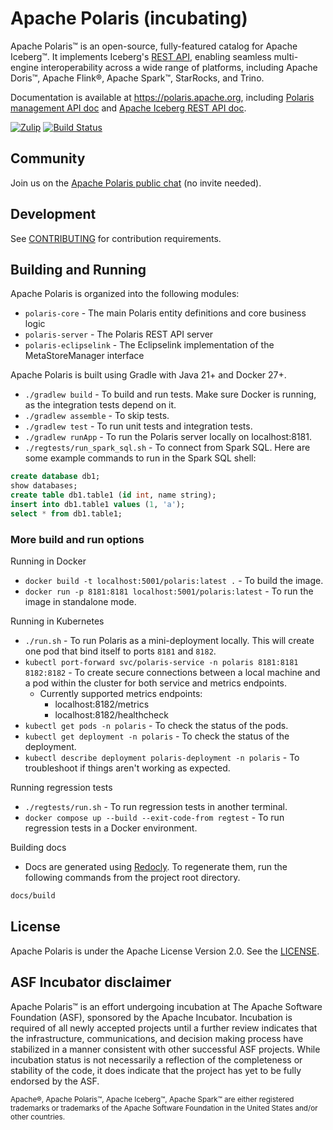 <!--
  Licensed to the Apache Software Foundation (ASF) under one
  or more contributor license agreements.  See the NOTICE file
  distributed with this work for additional information
  regarding copyright ownership.  The ASF licenses this file
  to you under the Apache License, Version 2.0 (the
  "License"); you may not use this file except in compliance
  with the License.  You may obtain a copy of the License at
 
   http://www.apache.org/licenses/LICENSE-2.0
 
  Unless required by applicable law or agreed to in writing,
  software distributed under the License is distributed on an
  "AS IS" BASIS, WITHOUT WARRANTIES OR CONDITIONS OF ANY
  KIND, either express or implied.  See the License for the
  specific language governing permissions and limitations
  under the License.
-->

# Apache Polaris (incubating)

Apache Polaris&trade; is an open-source, fully-featured catalog for Apache Iceberg&trade;. It implements Iceberg's 
[REST API](https://github.com/apache/iceberg/blob/main/open-api/rest-catalog-open-api.yaml),
enabling seamless multi-engine interoperability across a wide range of platforms, including Apache Doris™, Apache Flink®,
Apache Spark™, StarRocks, and Trino.

Documentation is available at https://polaris.apache.org, including
[Polaris management API doc](https://polaris.apache.org/index.html#tag/polaris-management-service_other)
and [Apache Iceberg REST API doc](https://polaris.apache.org/index.html#tag/Configuration-API).

[![Zulip](https://img.shields.io/badge/Zulip-Chat-blue?color=3d4db3&logo=zulip&style=for-the-badge&logoColor=white)](https://polaris-catalog.zulipchat.com/)
[![Build Status](https://img.shields.io/github/actions/workflow/status/apache/polaris/gradle.yml?branch=main&label=Main%20CI&logo=Github&style=for-the-badge)](https://github.com/apache/polaris/actions/workflows/gradle.yml?query=branch%3Amain)

## Community

Join us on the [Apache Polaris public chat](https://polaris-catalog.zulipchat.com/) (no invite needed).

## Development

See [CONTRIBUTING](CONTRIBUTING.md) for contribution requirements.

## Building and Running 

Apache Polaris is organized into the following modules:
- `polaris-core` - The main Polaris entity definitions and core business logic
- `polaris-server` - The Polaris REST API server
- `polaris-eclipselink` - The Eclipselink implementation of the MetaStoreManager interface
 
Apache Polaris is built using Gradle with Java 21+ and Docker 27+.
- `./gradlew build` - To build and run tests. Make sure Docker is running, as the integration tests depend on it.
- `./gradlew assemble` - To skip tests.
- `./gradlew test` - To run unit tests and integration tests.
- `./gradlew runApp` - To run the Polaris server locally on localhost:8181. 
- `./regtests/run_spark_sql.sh` - To connect from Spark SQL. Here are some example commands to run in the Spark SQL shell:
```sql
create database db1;
show databases;
create table db1.table1 (id int, name string);
insert into db1.table1 values (1, 'a');
select * from db1.table1;
```

### More build and run options
Running in Docker
- `docker build -t localhost:5001/polaris:latest .` - To build the image.
- `docker run -p 8181:8181 localhost:5001/polaris:latest` - To run the image in standalone mode.

Running in Kubernetes
- `./run.sh` - To run Polaris as a mini-deployment locally. This will create one pod that bind itself to ports `8181` and `8182`.
- `kubectl port-forward svc/polaris-service -n polaris 8181:8181 8182:8182` - To create secure connections between a local machine and a pod within the cluster for both service and metrics endpoints.
  - Currently supported metrics endpoints:
    - localhost:8182/metrics
    - localhost:8182/healthcheck
- `kubectl get pods -n polaris` - To check the status of the pods.
- `kubectl get deployment -n polaris` - To check the status of the deployment.
- `kubectl describe deployment polaris-deployment -n polaris` - To troubleshoot if things aren't working as expected.

Running regression tests
- `./regtests/run.sh` - To run regression tests in another terminal.
- `docker compose up --build --exit-code-from regtest` - To run regression tests in a Docker environment.

Building docs
- Docs are generated using [Redocly](https://redocly.com/docs/cli/installation). To regenerate them, run the following
commands from the project root directory.
```bash
docs/build
```

## License

Apache Polaris is under the Apache License Version 2.0. See the [LICENSE](LICENSE).

## ASF Incubator disclaimer

Apache Polaris&trade; is an effort undergoing incubation at The Apache Software Foundation (ASF), sponsored by the Apache Incubator. Incubation is required of all newly accepted projects until a further review indicates that the infrastructure, communications, and decision making process have stabilized in a manner consistent with other successful ASF projects. While incubation status is not necessarily a reflection of the completeness or stability of the code, it does indicate that the project has yet to be fully endorsed by the ASF.
 
<sub>Apache&reg;, Apache Polaris&trade;, Apache Iceberg&trade;, Apache Spark&trade; are either registered trademarks or trademarks of the Apache Software Foundation in the United States and/or other countries.</sub>
